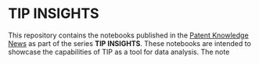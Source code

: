 # TIP INSIGHTS
This repository contains the notebooks published in the [Patent Knowledge News](https://www.epo.org/en/searching-for-patents/helpful-resources/patent-knowledge-news) as part of the series **TIP INSIGHTS**. These notebooks are intended to showcase the capabilities of TIP as a tool for data analysis. The note